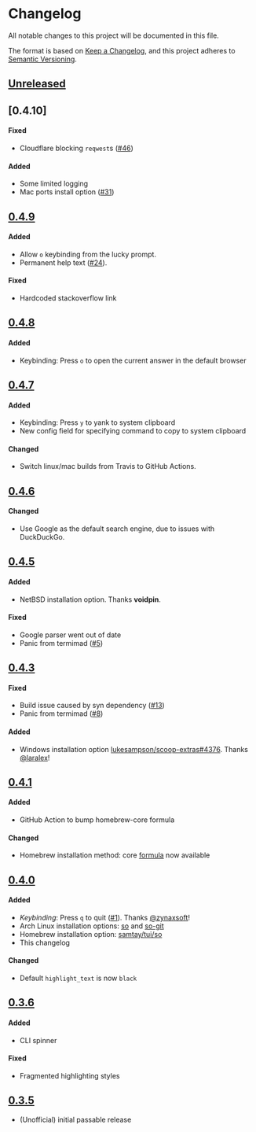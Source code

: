 # Changelog

All notable changes to this project will be documented in this file.

The format is based on [Keep a Changelog](https://keepachangelog.com/en/1.0.0/),
and this project adheres to [Semantic Versioning](https://semver.org/spec/v2.0.0.html).

## [Unreleased]

## [0.4.10]

#### Fixed

- Cloudflare blocking `reqwest`s ([#46](https://github.com/samtay/so/issues/46))

#### Added

- Some limited logging
- Mac ports install option ([#31](https://github.com/samtay/so/pulls/31))

## [0.4.9]

#### Added

- Allow `o` keybinding from the lucky prompt.
- Permanent help text ([#24](https://github.com/samtay/so/issues/24)).

#### Fixed

- Hardcoded stackoverflow link

## [0.4.8]

#### Added

- Keybinding: Press `o` to open the current answer in the default browser

## [0.4.7]

#### Added

- Keybinding: Press `y` to yank to system clipboard
- New config field for specifying command to copy to system clipboard

#### Changed

- Switch linux/mac builds from Travis to GitHub Actions.

## [0.4.6]

#### Changed

- Use Google as the default search engine, due to issues with DuckDuckGo.

## [0.4.5]

#### Added

- NetBSD installation option. Thanks **voidpin**.

#### Fixed

- Google parser went out of date
- Panic from termimad ([#5](https://github.com/samtay/so/issues/5))

## [0.4.3]

#### Fixed

- Build issue caused by syn dependency ([#13](https://github.com/samtay/so/issues/13))
- Panic from termimad ([#8](https://github.com/samtay/so/issues/8))

#### Added

- Windows installation option
  [lukesampson/scoop-extras#4376](https://github.com/lukesampson/scoop-extras/pull/4376).
  Thanks [@laralex](https://github.com/laralex)!

## [0.4.1]

#### Added

- GitHub Action to bump homebrew-core formula

#### Changed

- Homebrew installation method: core
  [formula](https://formulae.brew.sh/formula/so) now available

## [0.4.0]

#### Added

- _Keybinding_: Press `q` to quit ([#1](https://github.com/samtay/so/pull/1)).
  Thanks [@zynaxsoft](https://github.com/zynaxsoft)!
- Arch Linux installation options: [so](https://aur.archlinux.org/packages/so/)
  and [so-git](https://aur.archlinux.org/packages/so-git/)
- Homebrew installation option: [samtay/tui/so](https://github.com/samtay/homebrew-tui)
- This changelog

#### Changed

- Default `highlight_text` is now `black`

## [0.3.6]

#### Added

- CLI spinner

#### Fixed

- Fragmented highlighting styles

## [0.3.5]

- (Unofficial) initial passable release

[Unreleased]: (https://github.com/samtay/so/compare/v0.4.9...HEAD)
[0.4.9]: (https://github.com/samtay/so/compare/v0.4.8...v0.4.9)
[0.4.8]: (https://github.com/samtay/so/compare/v0.4.7...v0.4.8)
[0.4.7]: (https://github.com/samtay/so/compare/v0.4.6...v0.4.7)
[0.4.6]: (https://github.com/samtay/so/compare/v0.4.5...v0.4.6)
[0.4.5]: (https://github.com/samtay/so/compare/v0.4.3...v0.4.5)
[0.4.3]: (https://github.com/samtay/so/compare/v0.4.1...v0.4.3)
[0.4.1]: (https://github.com/samtay/so/compare/v0.4.0...v0.4.1)
[0.4.0]: (https://github.com/samtay/so/compare/v0.3.6...v0.4.0)
[0.3.6]: (https://github.com/samtay/so/compare/v0.3.5...v0.3.6)
[0.3.5]: (https://github.com/samtay/so/compare/030cd70...v0.3.5)
